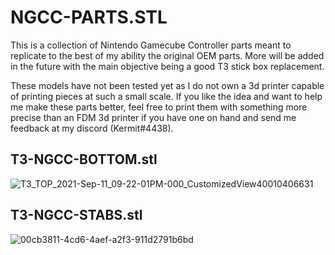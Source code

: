# NGCC-PARTS.STL
This is a collection of Nintendo Gamecube Controller parts meant to replicate to the best of my ability the original OEM parts. More will be added in the future with the main objective being a good T3 stick box replacement.

These models have not been tested yet as I do not own a 3d printer capable of printing pieces at such a small scale. If you like the idea and want to help me make these parts better, feel free to print them with something more precise than an FDM 3d printer if you have one on hand and send me feedback at my discord (Kermit#4438).

## T3-NGCC-BOTTOM.stl
![T3_TOP_2021-Sep-11_09-22-01PM-000_CustomizedView40010406631](https://user-images.githubusercontent.com/81380488/132972139-6b0b04f8-c03e-490d-a74c-d716d6058e90.png)

## T3-NGCC-STABS.stl
![00cb3811-4cd6-4aef-a2f3-911d2791b6bd](https://user-images.githubusercontent.com/81380488/132972152-c2b7b8ab-9ef4-421a-8ee4-ceb8dbf34dae.PNG)
